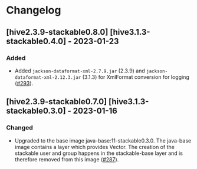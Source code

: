 # Changelog

## [hive2.3.9-stackable0.8.0] [hive3.1.3-stackable0.4.0] - 2023-01-23

### Added

- Added `jackson-dataformat-xml-2.7.9.jar` (2.3.9) and `jackson-dataformat-xml-2.12.3.jar` (3.1.3) for XmlFormat conversion for logging ([#293]).

[#293]: https://github.com/stackabletech/docker-images/pull/293

## [hive2.3.9-stackable0.7.0] [hive3.1.3-stackable0.3.0] - 2023-01-16

### Changed

- Upgraded to the base image java-base:11-stackable0.3.0. The java-base image
  contains a layer which provides Vector. The creation of the stackable user
  and group happens in the stackable-base layer and is therefore removed from
  this image ([#287]).

[#287]: https://github.com/stackabletech/docker-images/pull/287
